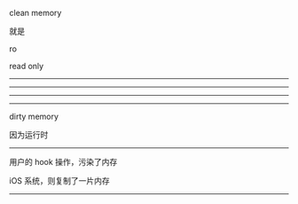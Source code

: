 clean memory

就是 

ro

read only

<hr>


<hr>

<hr>


<hr>



dirty memory


因为运行时



<hr>



用户的 hook 操作，污染了内存




iOS 系统，则复制了一片内存





<hr>
